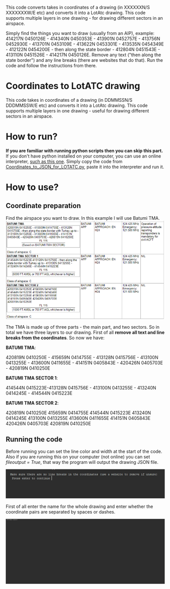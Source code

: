 This code converts takes in coordinates of a drawing (in XXXXXXN/S XXXXXXXW/E etc) and converts it into a LotAtc drawing. This code supports multiple layers in one drawing - for drawing different sectors in an airspace.

Simply find the things you want to draw (usually from an AIP), example: 414217N 0450126E - 414340N 0450353E - 413901N 0452757E - 413756N 0452930E - 413701N 0453109E - 413622N 0453301E - 413535N 0454349E - 412122N 0454200E - then along the state border - 412804N 0451543E - 
413110N 0451526E - 414217N 0450126E.
Remove any text ("then along the state border") and any line breaks (there are websites that do that).
Run the code and follow the instructions from there. 

# Coordinates to LotATC drawing
This code takes in coordinates of a drawing (in DDMMSSN/S DDDMMSSW/E etc) and converts it into a LotAtc drawing. This code supports multiple layers in one drawing - useful for drawing different sectors in an airspace.

# How to run?
**If you are familiar with running python scripts then you can skip this part.** 
If you don't have python installed on your computer, you can use an online interpreter, [such as this one](https://www.online-python.com/). Simply copy the code from [Coordinates_to_JSON_for_LOTATC.py](https://github.com/metmets/coordinates-to-LotATC-JSONdrawing/blob/main/Coordinates_to_JSON_for_LOTATC.py), paste it into the interpreter and run it.
# How to use?
## Coordinate preparation

 Find the airspace you want to draw. In this example I will use Batumi TMA. ![enter image description here](https://raw.githubusercontent.com/metmets/coordinates-to-LotATC-JSONdrawing/main/img/Screenshot%202023-01-09%20221336.png)

The TMA is made up of three parts - the main part, and two sectors. So in total we have three layers to our drawing. First of all **remove all text  and line breaks from the coordinates**.
So now we have: 

**BATUMI TMA**:

420819N 0410250E - 415659N 0414755E - 413128N 0415756E - 413100N 0413255E - 413600N 0411655E - 414151N 0405843E - 420426N 0405703E - 420819N 0410250E

**BATUMI TMA SECTOR 1**:

414544N 0415223E-413128N 0415756E - 413100N 0413255E - 413240N 0414245E - 414544N 0415223E

**BATUMI TMA SECTOR 2**:

420819N 0410250E 415659N 0414755E 414544N 0415223E 413240N 0414245E 413100N 0413255E 413600N 0411655E 414151N 0405843E 420426N 0405703E 420819N 0410250E
## Running the code
Before running you can set the line color and width at the start of the code. Also if you are running this on your computer (not online) you can set *fileoutput = True*, that way the program will output the drawing JSON file. 

![enter image description here](https://raw.githubusercontent.com/metmets/coordinates-to-LotATC-JSONdrawing/main/img/1.gif)

First of all enter the name for the whole drawing and enter whether the coordinate pairs are separated by spaces or dashes. 

![enter image description here](https://github.com/metmets/coordinates-to-LotATC-JSONdrawing/blob/main/img/2.gif)
